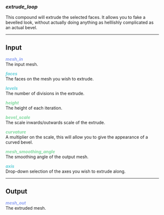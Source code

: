 ### ***extrude_loop***
This compound will extrude the selected faces.  It allows you to fake a bevelled look, without actually doing anything as helllishly complicated as an actual bevel.<br />

***
## Input
<span style="color:#90A3F4">***mesh_in***</span>
<br />The input mesh.

<span style="color:#62CFD9">***faces***</span>
<br />The faces on the mesh you wish to extrude.

<span style="color:#62CFD9">***levels***</span>
<br />The number of divisions in the extrude.

<span style="color:#82D99F">***height***</span>
<br />The height of each iteration.

<span style="color:#82D99F">***bevel_scale***</span>
<br />The scale inwards/outwards scale of the extrude.

<span style="color:#82D99F">***curvature***</span>
<br />A multiplier on the scale, this will allow you to give the appearance of a curved bevel.

<span style="color:#82D99F">***mesh_smoothing_angle***</span>
<br />The smoothing angle of the output mesh.

<span style="color:#62CFD9">***axis***</span>
<br />Drop-down selection of the axes you wish to extrude along.

***
## Output
<span style="color:#90A3F4">***mesh_out***</span>
<br />The extruded mesh.

